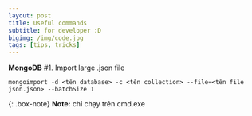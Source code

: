 ```yaml
---
layout: post
title: Useful commands
subtitle: for developer :D
bigimg: /img/code.jpg
tags: [tips, tricks]
---
```


**MongoDB**
#1. Import large .json file

```
mongoimport -d <tên database> -c <tên collection> --file=<tên file json.json> --batchSize 1
```

{: .box-note}
**Note:** chỉ chạy trên cmd.exe
